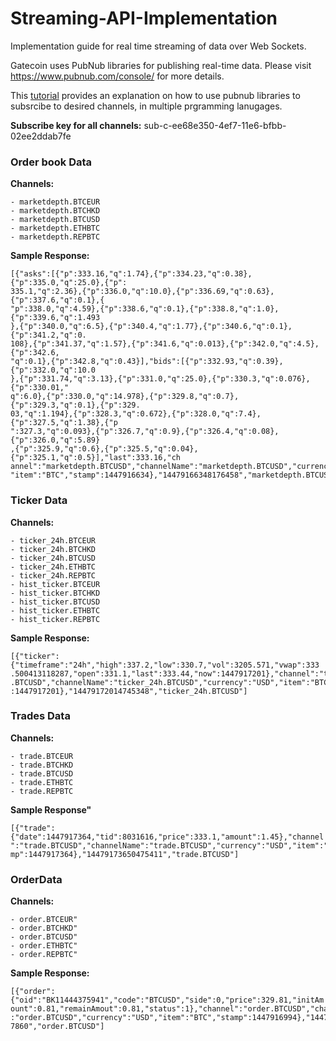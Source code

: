 # Streaming-API-Implementation


Implementation guide for real time streaming of data over Web Sockets.

Gatecoin uses PubNub libraries for publishing real-time data.
Please visit https://www.pubnub.com/console/ for more details.

This [tutorial](https://www.pubnub.com/developers/tutorials/publish-subscribe/) provides an explanation on how to use pubnub libraries to subsrcibe to desired channels, in multiple prgramming lanugages.

**Subscribe key for all channels:**  sub-c-ee68e350-4ef7-11e6-bfbb-02ee2ddab7fe

### Order book Data

**Channels:**  

```
- marketdepth.BTCEUR
- marketdepth.BTCHKD
- marketdepth.BTCUSD
- marketdepth.ETHBTC
- marketdepth.REPBTC
```

**Sample Response:**

```
[{"asks":[{"p":333.16,"q":1.74},{"p":334.23,"q":0.38},{"p":335.0,"q":25.0},{"p":
335.1,"q":2.36},{"p":336.0,"q":10.0},{"p":336.69,"q":0.63},{"p":337.6,"q":0.1},{
"p":338.0,"q":4.59},{"p":338.6,"q":0.1},{"p":338.8,"q":1.0},{"p":339.6,"q":1.493
},{"p":340.0,"q":6.5},{"p":340.4,"q":1.77},{"p":340.6,"q":0.1},{"p":341.2,"q":0.
108},{"p":341.37,"q":1.57},{"p":341.6,"q":0.013},{"p":342.0,"q":4.5},{"p":342.6,
"q":0.1},{"p":342.8,"q":0.43}],"bids":[{"p":332.93,"q":0.39},{"p":332.0,"q":10.0
},{"p":331.74,"q":3.13},{"p":331.0,"q":25.0},{"p":330.3,"q":0.076},{"p":330.01,"
q":6.0},{"p":330.0,"q":14.978},{"p":329.8,"q":0.7},{"p":329.3,"q":0.1},{"p":329.
03,"q":1.194},{"p":328.3,"q":0.672},{"p":328.0,"q":7.4},{"p":327.5,"q":1.38},{"p
":327.3,"q":0.093},{"p":326.7,"q":0.9},{"p":326.4,"q":0.08},{"p":326.0,"q":5.89}
,{"p":325.9,"q":0.6},{"p":325.5,"q":0.04},{"p":325.1,"q":0.5}],"last":333.16,"ch
annel":"marketdepth.BTCUSD","channelName":"marketdepth.BTCUSD","currency":"USD",
"item":"BTC","stamp":1447916634},"14479166348176458","marketdepth.BTCUSD"]
```

### Ticker Data

**Channels:**

```
- ticker_24h.BTCEUR
- ticker_24h.BTCHKD
- ticker_24h.BTCUSD
- ticker_24h.ETHBTC
- ticker_24h.REPBTC
- hist_ticker.BTCEUR
- hist_ticker.BTCHKD
- hist_ticker.BTCUSD
- hist_ticker.ETHBTC
- hist_ticker.REPBTC
```

**Sample Response:**

```
[{"ticker":{"timeframe":"24h","high":337.2,"low":330.7,"vol":3205.571,"vwap":333
.500413118287,"open":331.1,"last":333.44,"now":1447917201},"channel":"ticker_24h
.BTCUSD","channelName":"ticker_24h.BTCUSD","currency":"USD","item":"BTC","stamp"
:1447917201},"14479172014745348","ticker_24h.BTCUSD"]

```

### Trades Data

**Channels:** 

```
- trade.BTCEUR
- trade.BTCHKD
- trade.BTCUSD
- trade.ETHBTC
- trade.REPBTC

```
**Sample Response"**
```
[{"trade":{"date":1447917364,"tid":8031616,"price":333.1,"amount":1.45},"channel
":"trade.BTCUSD","channelName":"trade.BTCUSD","currency":"USD","item":"BTC","sta
mp":1447917364},"14479173650475411","trade.BTCUSD"]
```

### OrderData

**Channels:** 

```
- order.BTCEUR"
- order.BTCHKD"
- order.BTCUSD"
- order.ETHBTC"
- order.REPBTC"
```

**Sample Response:**

```
[{"order":{"oid":"BK11444375941","code":"BTCUSD","side":0,"price":329.81,"initAm
ount":0.81,"remainAmout":0.81,"status":1},"channel":"order.BTCUSD","channelName"
:"order.BTCUSD","currency":"USD","item":"BTC","stamp":1447916994},"1447916994784
7860","order.BTCUSD"]
```

